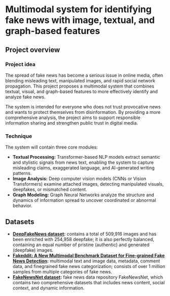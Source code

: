 # Multimodal system for identifying fake news with image, textual, and graph-based features
## Project overview
### Project idea
The spread of fake news has become a serious issue in online media, often blending misleading text, manipulated images, and rapid social network propagation. This project proposes a multimodal system that combines textual, visual, and graph-based features to more effectively identify and analyze fake news.

The system is intended for everyone who does not trust provocative news and wants to protect themselves from disinformation. By providing a more comprehensive analysis, the project aims to support responsible information sharing and strengthen public trust in digital media.

### Technique

The system will contain three core modules:

- **Textual Processing:** Transformer-based NLP models extract semantic and stylistic signals from news text, enabling the system to capture misleading claims, exaggerated language, and AI-generated writing patterns.
- **Image Analysis:** Deep computer vision models (CNNs or Vision Transformers) examine attached images, detecting manipulated visuals, deepfakes, or mismatched content.
- **Graph Modeling:** Graph Neural Networks analyze the structure and dynamics of information spread to uncover coordinated or abnormal behavior.

## Datasets

- **[DeepFakeNews dataset]( https://zenodo.org/records/11186584):** contains a total of 509,916 images and has been enriched with 254,958 deepfake; it is also perfectly balanced, containing an equal number of pristine (authentic) and generated (deepfake) images.
- **[Fakeddit: A New Multimodal Benchmark Dataset for Fine-grained Fake News Detection](https://github.com/entitize/Fakeddit?tab=readme-ov-file):** multimodal text and image data, metadata, comment data, and finegrained fake news categorization; consists of over 1 million samples from multiple categories of fake news.
- **[FakeNewsNet dataset](https://www.kaggle.com/datasets/mdepak/fakenewsnet):** fake news data repository FakeNewsNet, which contains two comprehensive datasets that includes news content, social context, and dynamic information.
